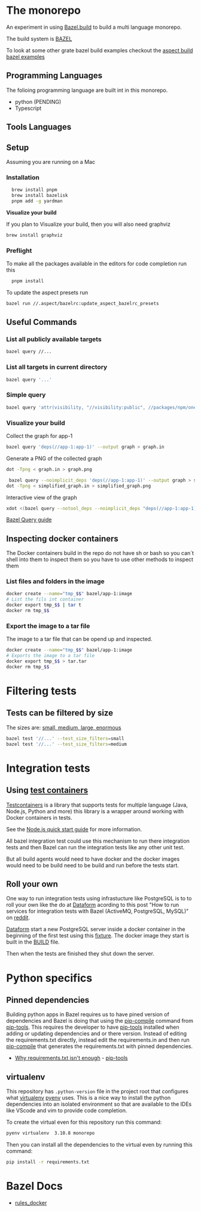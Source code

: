 # The monorepo

An experiment in using [Bazel.build] to build a multi language monorepo.

The build system is [BAZEL](https://bazel.build/)

To look at some other grate bazel build examples checkout the [aspect build
bazel examples](https://github.com/aspect-build/bazel-examples)


## Programming Languages

The folioing programming language are built int in this monorepo.

- python (PENDING)
- Typescript

## Tools Languages

## Setup

Assuming you are running on a Mac

### Installation

```bash
  brew install pnpm
  brew install bazelisk
  pnpm add -g yardman
```

**Visualize your build**

If you plan to Visualize your build, then you will also need graphviz

```bash
brew install graphviz
```

### Preflight

To make all the packages available in the editors for code completion run this

```bash
  pnpm install
```

To update the aspect presets run

```bash
bazel run //.aspect/bazelrc:update_aspect_bazelrc_presets
```

## Useful Commands

###  List all publicly available targets

```bash
bazel query //...
```
### List all targets in current directory

```bash
bazel query '...'
```

### Simple query

```bash
bazel query 'attr(visibility, "//visibility:public", //packages/npm/one:*)'
```

### Visualize your build

Collect the graph for app-1

```bash
bazel query 'deps(//app-1:app-1)' --output graph > graph.in
```

Generate a PNG of the collected graph

```bash
dot -Tpng < graph.in > graph.png
```

```bash
 bazel query --noimplicit_deps 'deps(//app-1:app-1)' --output graph > simplified_graph.in
dot -Tpng < simplified_graph.in > simplified_graph.png
```

Interactive view of the graph
```bash
xdot <(bazel query --notool_deps --noimplicit_deps "deps(//app-1:app-1)"  --output graph)
```

[Bazel Query guide](https://bazel.build/query/guide)

## Inspecting docker containers

The Docker containers build in the repo do not have sh or bash so you can´t
shell into them to inspect them so you have to use other methods to inspect them

### List files and folders in the image

```bash
docker create --name="tmp_$$" bazel/app-1:image
# List the fils int container
docker export tmp_$$ | tar t
docker rm tmp_$$
```

### Export the image to a tar file

The image to a tar file that can be opend up and inspected.

```bash
docker create --name="tmp_$$" bazel/app-1:image
# Exports the image to a tar file
docker export tmp_$$ > tar.tar
docker rm tmp_$$
```

# Filtering tests

## Tests can be filtered by size

The sizes are: [small, medium, large, enormous][test.size]

```bash
bazel test '//...' --test_size_filters=small
bazel test '//...' --test_size_filters=medium
```

# Integration tests

## Using [test containers][Testcontainers]

[Testcontainers] is a library that supports tests for multiple language (Java,
Node.js, Python and more) this library is a wrapper around working with Docker
containers in tests.

See the [Node.js quick start guide][Testcontainers.Quickstart] for more information.

All  bazel integration test could use this mechanism to run there integration
tests and then Bazel can run the integration tests like any other unit test.

But all build agents would need to have docker and the docker images would
need to be build need to be build and run before the tests start.

## Roll your own

One way to run integration tests using infrastucture like PostgreSQL is to to
roll your own like the do at [Dataform][dataform] acording to this post
"How to run services for integration tests with Bazel (ActiveMQ,
PostgreSQL, MySQL)" on [reddit][reddit.integration_tests].

[Dataform][dataform] start a new PostgreSQL server inside a docker container in
the beginning of the first test using this [fixture][dataform.fixture]. The
docker image they start is built in the [BUILD][dataform.build] file.

Then when the tests are finished they shut down the server.

# Python specifics

## Pinned dependencies

Building python apps in Bazel requires us to have pined version of dependencies
and Bazel is doing that using the [pip-compile] command from [pip-tools]. This
requires the developer to have [pip-tools] installed when adding or updating
dependencies and or there version.
Instead of editing the requirements.txt directly, instead edit the
requirements.in and then run [pip-compile] that generates the requirements.txt
with pinned dependencies.

- [Why requirements.txt isn't enough]
- [pip-tools]

## virtualenv

This repository has `.python-version` file in the project root that configures
what [virtualenv] [pyenv] uses. This is a nice way to install the python
dependencies into an isolated environment so that are available to the IDEs like
VScode and vim to provide code completion.

To create the virtual even for this repository run this command:

```bash
pyenv virtualenv  3.10.8 monorepo
```

Then you can install all the dependencies to the virtual even by running this
command:

```bash
pip install -r requirements.txt
```

# Bazel Docs

- [rules_docker](https://github.com/bazelbuild/rules_docker/blob/master/docs/container.md)

[Bazel.build]: https://bazel.build/
[test.size]: https://bazel.build/reference/be/common-definitions#test.size
[reddit.integration_tests]: https://www.reddit.com/r/bazel/comments/kcmbwb/how_to_run_services_for_integration_tests_with/
[dataform.build]: https://github.com/dataform-co/dataform/blob/main/tools/postgres/BUILD
[dataform.fixture]: https://github.com/dataform-co/dataform/blob/main/tools/postgres/postgres_fixture.ts
[dataform]: https://github.com/dataform-co/dataform#readme
[Testcontainers]: https://www.testcontainers.org/
[Testcontainers.Quickstart]: https://node.testcontainers.org/quickstart/

[Why requirements.txt isn't enough]: https://modelpredict.com/wht-requirements-txt-is-not-enough
[pip-tools]: https://github.com/jazzband/pip-tools#readme
[pip-compile]: https://github.com/jazzband/pip-tools#example-usage-for-pip-compile
[pyenv]: https://github.com/pyenv/pyenv
[virtualenv]: https://github.com/pyenv/pyenv-virtualenv
